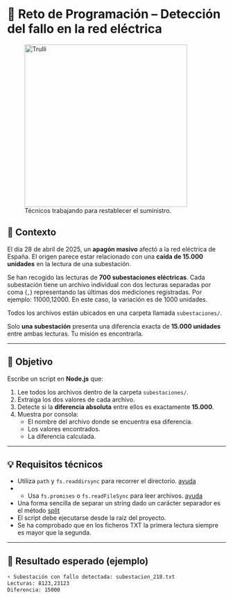 # 🧠 Reto de Programación – Detección del fallo en la red eléctrica

<figure>
  <img src="https://www.24matins.es/app/uploads/2025/04/Europa-a-oscuras-los-memes-y-reacciones-mas-divertidos-tras.jpg" alt="Trulli" style="width:375px">
  <figcaption>Técnicos trabajando para restablecer el suministro.</figcaption>
</figure>

## 📜 Contexto

El día 28 de abril de 2025, un **apagón masivo** afectó a la red eléctrica de España. El origen parece estar relacionado con una **caída de 15.000 unidades** en la lectura de una subestación.

Se han recogido las lecturas de **700 subestaciones eléctricas**. Cada subestación tiene un archivo individual con dos lecturas separadas por coma (`,`) representando las últimas dos mediciones registradas. Por ejemplo: 11000,12000. En este caso, la variación es de 1000 unidades.

Todos los archivos están ubicados en una carpeta llamada `subestaciones/`.

Solo **una subestación** presenta una diferencia exacta de **15.000 unidades** entre ambas lecturas. Tu misión es encontrarla.

---

## 🎯 Objetivo

Escribe un script en **Node.js** que:

1. Lee todos los archivos dentro de la carpeta `subestaciones/`.
2. Extraiga los dos valores de cada archivo.
3. Detecte si la **diferencia absoluta** entre ellos es exactamente **15.000**.
4. Muestra por consola:
   - El nombre del archivo donde se encuentra esa diferencia.
   - Los valores encontrados.
   - La diferencia calculada.

---

## 💡 Requisitos técnicos

- Utiliza `path` y `fs.readdirsync` para recorrer el directorio. [ayuda](https://www.geeksforgeeks.org/node-js-fs-readdirsync-method/)
- - Usa `fs.promises` o `fs.readFileSync` para leer archivos. [ayuda](https://www.geeksforgeeks.org/node-js-fs-readfilesync-method/?ref=rp)
- Una forma sencilla de separar un string dado un carácter separador es el método [split](https://www.w3schools.com/jsref/jsref_split.asp)
- El script debe ejecutarse desde la raíz del proyecto.
- Se ha comprobado que en los ficheros TXT la primera lectura siempre es mayor que la segunda.

---

## 🧪 Resultado esperado (ejemplo)

```bash
⚡ Subestación con fallo detectada: subestacion_218.txt
Lecturas: 8123,23123
Diferencia: 15000


